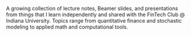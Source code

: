 A growing collection of lecture notes, Beamer slides, and presentations from things that I learn independently and shared with the FinTech Club @ Indiana University. Topics range from quantitative finance and stochastic modeling to applied math and computational tools.
